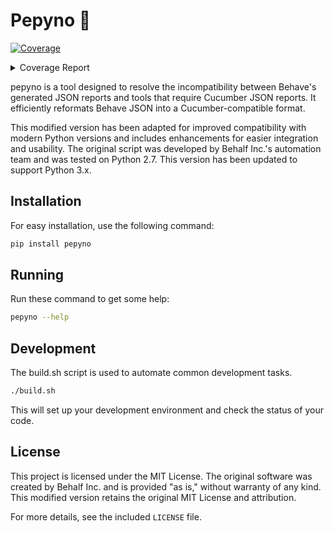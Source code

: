 # Pepyno 🥒

<!-- Pytest Coverage Comment:Begin -->
<a href="https://github.com/alanRizzo/behave2cucumber/blob/main/README.md"><img alt="Coverage" src="https://img.shields.io/badge/Coverage-88%25-green.svg" /></a><details><summary>Coverage Report </summary><table><tr><th>File</th><th>Stmts</th><th>Miss</th><th>Cover</th><th>Missing</th></tr><tbody><tr><td colspan="5"><b>src/pepyno</b></td></tr><tr><td>&nbsp; &nbsp;<a href="https://github.com/alanRizzo/behave2cucumber/blob/main/src/pepyno/cli.py">cli.py</a></td><td>37</td><td>2</td><td>95%</td><td><a href="https://github.com/alanRizzo/behave2cucumber/blob/main/src/pepyno/cli.py#L84">84</a>, <a href="https://github.com/alanRizzo/behave2cucumber/blob/main/src/pepyno/cli.py#L97">97</a></td></tr><tr><td>&nbsp; &nbsp;<a href="https://github.com/alanRizzo/behave2cucumber/blob/main/src/pepyno/converter.py">converter.py</a></td><td>57</td><td>11</td><td>81%</td><td><a href="https://github.com/alanRizzo/behave2cucumber/blob/main/src/pepyno/converter.py#L50">50</a>, <a href="https://github.com/alanRizzo/behave2cucumber/blob/main/src/pepyno/converter.py#L58-L65">58&ndash;65</a>, <a href="https://github.com/alanRizzo/behave2cucumber/blob/main/src/pepyno/converter.py#L82-L84">82&ndash;84</a>, <a href="https://github.com/alanRizzo/behave2cucumber/blob/main/src/pepyno/converter.py#L101">101</a></td></tr><tr><td>&nbsp; &nbsp;<a href="https://github.com/alanRizzo/behave2cucumber/blob/main/src/pepyno/tools.py">tools.py</a></td><td>42</td><td>5</td><td>88%</td><td><a href="https://github.com/alanRizzo/behave2cucumber/blob/main/src/pepyno/tools.py#L40-L41">40&ndash;41</a>, <a href="https://github.com/alanRizzo/behave2cucumber/blob/main/src/pepyno/tools.py#L73-L75">73&ndash;75</a></td></tr><tr><td><b>TOTAL</b></td><td><b>156</b></td><td><b>18</b></td><td><b>88%</b></td><td>&nbsp;</td></tr></tbody></table></details>
<!-- Pytest Coverage Comment:End -->

pepyno is a tool designed to resolve the incompatibility between Behave's generated JSON reports and tools that require Cucumber JSON reports. It efficiently reformats Behave JSON into a Cucumber-compatible format.

This modified version has been adapted for improved compatibility with modern Python versions and includes enhancements for easier integration and usability. The original script was developed by Behalf Inc.'s automation team and was tested on Python 2.7. This version has been updated to support Python 3.x.


## Installation
For easy installation, use the following command:

```bash
pip install pepyno
```

## Running
Run these command to get some help:

```bash
pepyno --help
```

## Development
The build.sh script is used to automate common development tasks.

```bash
./build.sh
```
This will set up your development environment and check the status of your code.


## License
This project is licensed under the MIT License. The original software was created by Behalf Inc. and is provided "as is," without warranty of any kind. This modified version retains the original MIT License and attribution.

For more details, see the included `LICENSE` file.
